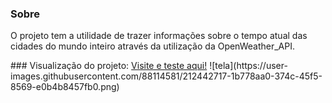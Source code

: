 ### Sobre
<p>O projeto tem a utilidade de trazer informações sobre o tempo atual das cidades do mundo inteiro através da utilização da OpenWeather_API.</p>
### Visualização do projeto:
<a href="https://sanavila.github.io/Tempo_atual_da_cidade/">Visite e teste aqui!</a>
![tela](https://user-images.githubusercontent.com/88114581/212442717-1b778aa0-374c-45f5-8569-e0b4b8457fb0.png)
